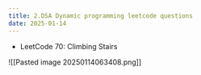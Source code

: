 ```yaml
---
title: 2.DSA Dynamic programming leetcode questions
date: 2025-01-14
---
```


- LeetCode 70: Climbing Stairs

![[Pasted image 20250114063408.png]]

